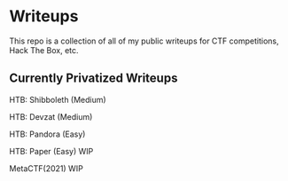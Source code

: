 # Writeups
This repo is a collection of all of my public writeups for CTF competitions, Hack The Box, etc.

## Currently Privatized Writeups

HTB: Shibboleth (Medium)

HTB: Devzat (Medium)

HTB: Pandora (Easy)

HTB: Paper (Easy) WIP

MetaCTF(2021) WIP
